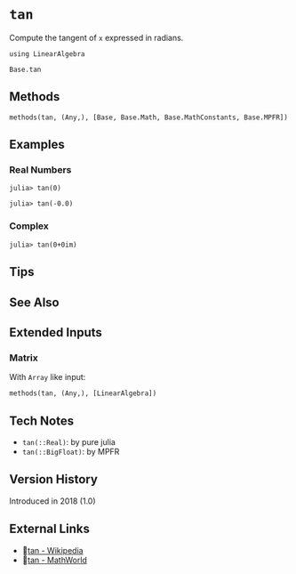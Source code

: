 # `tan`

Compute the tangent of `x` expressed in radians.

```@setup repl_only
using LinearAlgebra
```
```@docs
Base.tan
```


## Methods

```@repl
methods(tan, (Any,), [Base, Base.Math, Base.MathConstants, Base.MPFR])
```


## Examples

### Real Numbers
```jldoctest
julia> tan(0)

julia> tan(-0.0)
```

### Complex
```jldoctest
julia> tan(0+0im)
```

## Tips


## See Also



## Extended Inputs

### Matrix
With `Array` like input:
```@repl repl_only
methods(tan, (Any,), [LinearAlgebra])
```


## Tech Notes

- `tan(::Real)`: by pure julia
- `tan(::BigFloat)`: by MPFR


## Version History

Introduced in 2018 (1.0)


## External Links
- 🔗[tan - Wikipedia](https://en.wikipedia.org/wiki/ )
- 🔗[tan - MathWorld](https://mathworld.wolfram.com/ )
